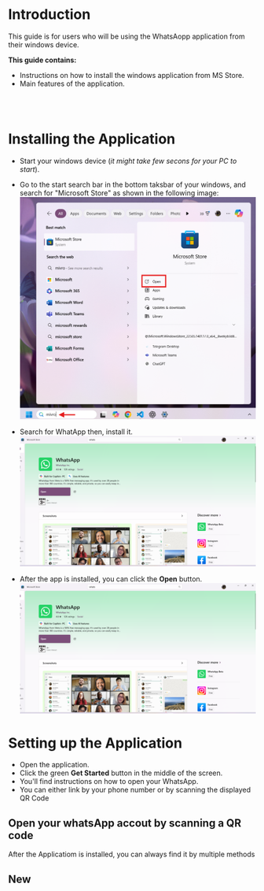 # Introduction
This guide is for users who will be using the WhatsAopp application from their windows device.

**This guide contains:**
- Instructions on how to install the windows application from MS Store.
- Main features of the application.

<br></br>

# Installing the Application
- Start your windows device (*it might take few secons for your PC to start*).
- Go to the start search bar in the bottom taksbar of your windows, and search for "Microsoft Store" as shown in the following image:
  ![Search for Microsoft Store](Pics/search-for-MS-Store.png)
- Search for WhatApp then, install it.
  ![Install WhatsApp](Pics/install-whatsapp.png)

- After the app is installed, you can click the **Open** button.
  ![click open](Pics/install-whatsapp.png)

# Setting up the Application

- Open the application.
- Click the green **Get Started** button in the middle of the screen.
- You'll find instructions on how to open your WhatsApp.
- You can either link by your phone number or by scanning the displayed QR Code

## Open your whatsApp accout by scanning a QR code

After the Applicatiom is installed, you can always find it by multiple methods
## New 